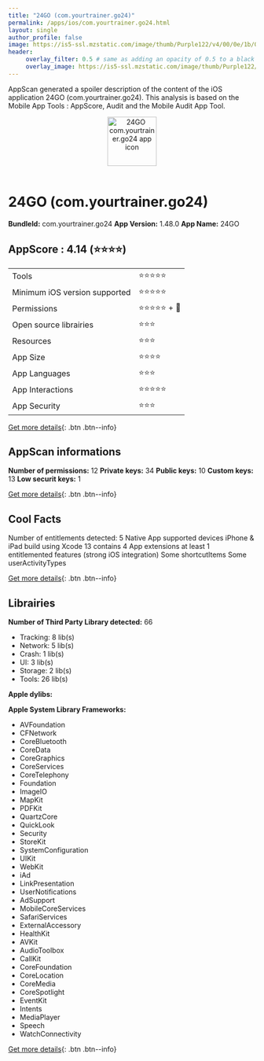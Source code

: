 ```yaml
---
title: "24GO (com.yourtrainer.go24)"
permalink: /apps/ios/com.yourtrainer.go24.html
layout: single
author_profile: false
image: https://is5-ssl.mzstatic.com/image/thumb/Purple122/v4/00/0e/1b/000e1b24-5559-4d3a-3ab7-102ffad46301/red-1x_U007emarketing-0-10-0-85-220.png/512x512bb.jpg
header: 
     overlay_filter: 0.5 # same as adding an opacity of 0.5 to a black background
     overlay_image: https://is5-ssl.mzstatic.com/image/thumb/Purple122/v4/00/0e/1b/000e1b24-5559-4d3a-3ab7-102ffad46301/red-1x_U007emarketing-0-10-0-85-220.png/512x512bb.jpg
---
```

AppScan generated a spoiler description of the content of the iOS application 24GO (com.yourtrainer.go24). This analysis is based on the Mobile App Tools : AppScore, Audit and the Mobile Audit App Tool.

  
  
<div style="text-align: center;"><img src="https://is5-ssl.mzstatic.com/image/thumb/Purple122/v4/00/0e/1b/000e1b24-5559-4d3a-3ab7-102ffad46301/red-1x_U007emarketing-0-10-0-85-220.png/512x512bb.jpg" width="100" height="100" alt="24GO com.yourtrainer.go24 app icon"></div></br>
  
# 24GO (com.yourtrainer.go24)

**BundleId:** com.yourtrainer.go24
**App Version:** 1.48.0
**App Name:** 24GO


## AppScore : 4.14 (⭐️⭐️⭐️⭐️) 

<table>
<tr><td> Tools </td><td> ⭐️⭐️⭐️⭐️⭐️ </td></tr>
<tr><td> Minimum iOS version supported </td><td> ⭐️⭐️⭐️⭐️⭐️ </td></tr>
<tr><td> Permissions </td><td> ⭐️⭐️⭐️⭐️⭐️ + 🌟 </td></tr>
<tr><td> Open source librairies </td><td> ⭐️⭐️⭐️ </td></tr>
<tr><td> Resources </td><td> ⭐️⭐️⭐️ </td></tr>
<tr><td> App Size </td><td> ⭐️⭐️⭐️⭐️ </td></tr>
<tr><td> App Languages </td><td> ⭐️⭐️⭐️ </td></tr>
<tr><td> App Interactions </td><td> ⭐️⭐️⭐️⭐️⭐️ </td></tr>
<tr><td> App Security </td><td> ⭐️⭐️⭐️ </td></tr>
</table>

[Get more details](/pricing.html){: .btn .btn--info}  
  
## AppScan informations 

**Number of permissions:** 12
**Private keys:** 34
**Public keys:** 10
**Custom keys:** 13
**Low securit keys:** 1
  
[Get more details](/pricing.html){: .btn .btn--info}

## Cool Facts

Number of entitlements detected: 5
Native App
supported devices iPhone & iPad
build using Xcode 13
contains 4 App extensions
at least 1 entitlemented features (strong iOS integration)
Some shortcutItems 
Some userActivityTypes
  
[Get more details](/pricing.html){: .btn .btn--info}

## Librairies 
**Number of Third Party Library detected:** 66
- Tracking: 8 lib(s)
- Network: 5 lib(s)
- Crash: 1 lib(s)
- UI: 3 lib(s)
- Storage: 2 lib(s)
- Tools: 26 lib(s)

**Apple dylibs:**


**Apple System Library Frameworks:**
- AVFoundation
- CFNetwork
- CoreBluetooth
- CoreData
- CoreGraphics
- CoreServices
- CoreTelephony
- Foundation
- ImageIO
- MapKit
- PDFKit
- QuartzCore
- QuickLook
- Security
- StoreKit
- SystemConfiguration
- UIKit
- WebKit
- iAd
- LinkPresentation
- UserNotifications
- AdSupport
- MobileCoreServices
- SafariServices
- ExternalAccessory
- HealthKit
- AVKit
- AudioToolbox
- CallKit
- CoreFoundation
- CoreLocation
- CoreMedia
- CoreSpotlight
- EventKit
- Intents
- MediaPlayer
- Speech
- WatchConnectivity


  
[Get more details](/pricing.html){: .btn .btn--info}

